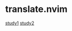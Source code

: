 # translate.nvim

[study1](https://github.com/noearc/dotfile/blob/5c7a964292130963bb62c4e9607b26ef8c157eec/.config/nvim/lua/plugins/myPlug.lua#L5)
[study2](https://github.com/niuiic/translate.nvim/blob/main/lua/translate/init.lua)
